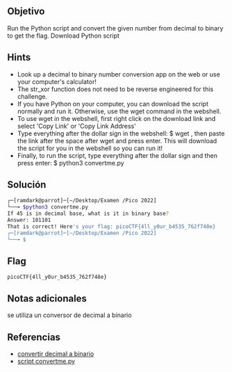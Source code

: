 ## Objetivo
Run the Python script and convert the given number from decimal to binary to get the flag. Download Python script

## Hints
+ Look up a decimal to binary number conversion app on the web or use your computer's calculator!
+ The str_xor function does not need to be reverse engineered for this challenge.
+ If you have Python on your computer, you can download the script normally and run it. Otherwise, use the wget command in the webshell.
+ To use wget in the webshell, first right click on the download link and select 'Copy Link' or 'Copy Link Address'
+ Type everything after the dollar sign in the webshell: $ wget , then paste the link after the space after wget and press enter. This will download the script for you in the webshell so you can run it!
+ Finally, to run the script, type everything after the dollar sign and then press enter: $ python3 convertme.py


## Solución
``` bash
┌─[ramdark@parrot]─[~/Desktop/Examen /Pico 2022]
└──╼ $python3 convertme.py 
If 45 is in decimal base, what is it in binary base?
Answer: 101101
That is correct! Here's your flag: picoCTF{4ll_y0ur_b4535_762f748e}
┌─[ramdark@parrot]─[~/Desktop/Examen /Pico 2022]
└──╼ $

```

## Flag
``` picoCTF{4ll_y0ur_b4535_762f748e} ```

## Notas adicionales

se utiliza un conversor de decimal a binario

## Referencias
+ [convertir decimal a binario](https://www.rapidtables.com/convert/number/decimal-to-binary.html?x=45)
+ [script convertme.py](https://artifacts.picoctf.net/c/30/convertme.py)
